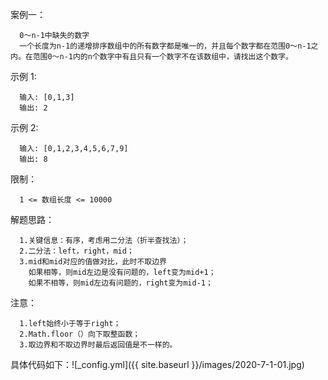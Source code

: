 案例一：
      
      0～n-1中缺失的数字
      一个长度为n-1的递增排序数组中的所有数字都是唯一的，并且每个数字都在范围0～n-1之内。在范围0～n-1内的n个数字中有且只有一个数字不在该数组中，请找出这个数字。

示例 1:
      
      输入: [0,1,3] 
      输出: 2

示例 2:
      
      输入: [0,1,2,3,4,5,6,7,9]
      输出: 8

限制：
      
      1 <= 数组长度 <= 10000

解题思路：
     
      1.关键信息：有序，考虑用二分法（折半查找法）；
      2.二分法：left，right，mid；
      3.mid和mid对应的值做对比，此时不取边界
        如果相等，则mid左边是没有问题的，left变为mid+1；
        如果不相等，则mid左边有问题的，right变为mid-1；

注意：
     
      1.left始终小于等于right；
      2.Math.floor（）向下取整函数；
      3.取边界和不取边界时最后返回值是不一样的。

具体代码如下：![_config.yml]({{ site.baseurl }}/images/2020-7-1-01.jpg)
